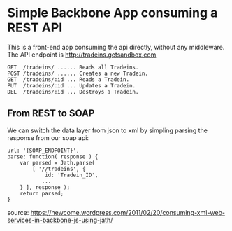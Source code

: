 # Simple Backbone App consuming a REST API

This is a front-end app consuming the api directly, without any middleware.
The API endpoint is http://tradeins.getsandbox.com
```
GET  /tradeins/ ...... Reads all Tradeins.
POST /tradeins/ ...... Creates a new Tradein.
GET  /tradeins/:id ... Reads a Tradein.
PUT  /tradeins/:id ... Updates a Tradein.
DEL  /tradeins/:id ... Destroys a Tradein.
```

## From REST to SOAP
We can switch the data layer from json to xml by simpling parsing the response from our soap api:
```
url: '{SOAP_ENDPOINT}',
parse: function( response ) { 
    var parsed = Jath.parse( 
        [ '//tradeins', {  
            id: 'Tradein_ID', 
           ...
    } ], response );
    return parsed;
}
```
source: https://newcome.wordpress.com/2011/02/20/consuming-xml-web-services-in-backbone-js-using-jath/